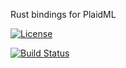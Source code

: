 Rust bindings for PlaidML

[![License](https://img.shields.io/badge/license-MIT-blue.svg)](https://github.com/charles-r-earp/plaidml-rs/LICENSE)

[![Build Status](https://travis-ci.org/charles-r-earp/plaidml-rs.svg?branch=master)](https://travis-ci.org/charles-r-earp/plaidml-rs)
